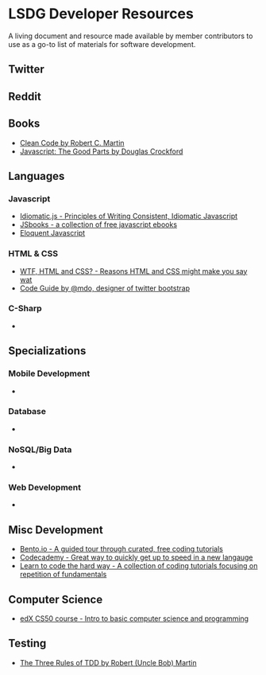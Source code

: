 # LSDG Developer Resources

A living document and resource made available by member contributors to use as a go-to list of materials for software development.

## Twitter 


## Reddit


## Books
* [Clean Code by Robert C. Martin](http://amzn.com/0132350882)
* [Javascript: The Good Parts by Douglas Crockford](http://amzn.com/0596517742)

## Languages

### Javascript
* [Idiomatic.js - Principles of Writing Consistent, Idiomatic Javascript](https://github.com/rwaldron/idiomatic.js) 
* [JSbooks - a collection of free javascript ebooks](http://jsbooks.revolunet.com/)
* [Eloquent Javascript](http://eloquentjavascript.net/)

### HTML & CSS
* [WTF, HTML and CSS? - Reasons HTML and CSS might make you say wat](http://wtfhtmlcss.com/)
* [Code Guide by @mdo, designer of twitter bootstrap](http://codeguide.co/)

### C-Sharp
*

## Specializations


### Mobile Development
*

### Database
*

### NoSQL/Big Data
*

### Web Development
*

## Misc Development
* [Bento.io - A guided tour through curated, free coding tutorials](http://bento.io)
* [Codecademy - Great way to quickly get up to speed in a new langauge](http://codecademy.com)
* [Learn to code the hard way - A collection of coding tutorials focusing on  repetition of fundamentals](http://learncodethehardway.org/)

## Computer Science
* [edX CS50 course - Intro to basic computer science and programming](tests/functional_tests/retailer/socal_data_tests.py)

## Testing
* [The Three Rules of TDD by Robert (Uncle Bob) Martin](http://butunclebob.com/ArticleS.UncleBob.TheThreeRulesOfTdd)

